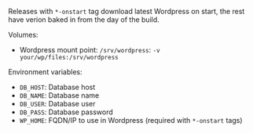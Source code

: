 Releases with `*-onstart` tag download latest Wordpress on start, the rest have verion baked in from the day of the build.

Volumes:  
  - Wordpress mount point: `/srv/wordpress`: `-v your/wp/files:/srv/wordpress`

Environment variables:
  - `DB_HOST`: Database host
  - `DB_NAME`: Database name
  - `DB_USER`: Database user
  - `DB_PASS`: Database password
  - `WP_HOME`: FQDN/IP to use in Wordpress (required with `*-onstart` tags)
